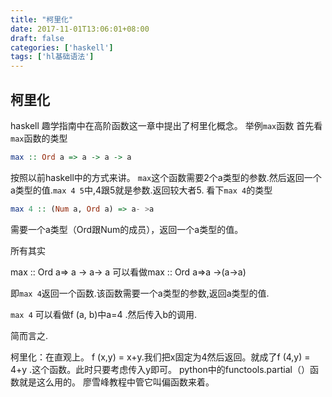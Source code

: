 ```yaml
---
title: "柯里化"
date: 2017-11-01T13:06:01+08:00
draft: false
categories: ['haskell']
tags: ['hl基础语法']
---
```

## 柯里化
haskell 趣学指南中在高阶函数这一章中提出了柯里化概念。
举例`max`函数
首先看`max`函数的类型

<!--more-->
```haskell
max :: Ord a => a -> a -> a
```
按照以前haskell中的方式来讲。
`max`这个函数需要2个a类型的参数.然后返回一个a类型的值.`max 4 5`中,4跟5就是参数.返回较大者5.
看下`max 4`的类型
```haskell
max 4 :: (Num a, Ord a) => a- >a
```
需要一个a类型（Ord跟Num的成员），返回一个a类型的值。

所有其实

max :: Ord a=> a -> a-> a 可以看做max :: Ord a=>a ->(a->a)

即`max 4`返回一个函数.该函数需要一个a类型的参数,返回a类型的值.

`max 4` 可以看做f (a, b)中a=4 .然后传入b的调用.

简而言之.

柯里化：在直观上。 f (x,y) = x+y.我们把x固定为4然后返回。就成了f (4,y) = 4+y .这个函数。此时只要考虑传入y即可。
python中的functools.partial（）函数就是这么用的。 廖雪峰教程中管它叫偏函数来着。
